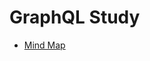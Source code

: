 # GraphQL Study

- <a href="https://whimsical.com/graphql-PSA1tRjLxeASoiVuq4ahE1" target="_blank">Mind Map</a>
